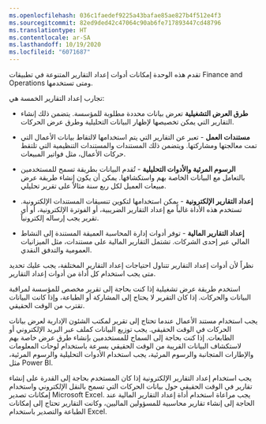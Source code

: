 ```yaml
---
ms.openlocfilehash: 036c1faedef9225a43bafae85ae827b4f512e4f3
ms.sourcegitcommit: 82ed9ded42c47064c90ab6fe717893447cd48796
ms.translationtype: HT
ms.contentlocale: ar-SA
ms.lasthandoff: 10/19/2020
ms.locfileid: "6071687"
---
```

تقدم هذه الوحدة إمكانات أدوات إعداد التقارير المتنوعة في تطبيقات Finance and Operations ومتى تستخدمها. 

تجارب إعداد التقارير الخمسة هي:

-   **طرق العرض التشغيلية** تعرض بيانات محددة مطلوبة للمؤسسة. يتضمن ذلك إنشاء التقارير التي يمكن تخصيصها لإظهار البيانات التحليلية وطرق عرض الحركات.

-   **مستندات العمل** - تعبر عن التقارير التي يتم استخدامها لالتقاط بيانات الأعمال التي تمت معالجتها ومشاركتها. ويتضمن ذلك المستندات والمستندات التنظيمية التي تلتقط حركات الأعمال، مثل فواتير المبيعات.

-   **الرسوم المرئية والأدوات التحليلية** - تُقدم البيانات بطريقة تسمح للمستخدمين بالتعامل مع البيانات الخاصة بهم واستكشافها. يمكن أن يكون إنشاء طريقة عرض مبيعات العميل لكل ربع سنة مثالاً على تقرير تحليلي.

-   **إعداد التقارير الإلكترونية** - يمكن استخدامها لتكوين تنسيقات المستندات الإلكترونية. تستخدم هذه الأداة غالباً مع إعداد التقارير الضريبية، أو الفوترة الإلكترونية، أو أي تقرير يجب إرساله إلكترونياً.

-   **إعداد التقارير المالية** - توفر أدوات إدارة المحاسبة العميقة المستندة إلى النشاط المالي عبر إحدى الشركات. تشتمل التقارير المالية على مستندات، مثل الميزانيات العمومية والتدفق النقدي.

نظراً لأن أدوات إعداد التقارير تتناول احتياجات إعداد التقارير المختلفة، يجب عليك تحديد متى يجب استخدام كل أداة من أدوات إعداد التقارير.

استخدم طريقة عرض تشغيلية إذا كنت بحاجة إلى تقرير مخصص للمؤسسة لمراقبة البيانات والحركات. إذا كان التقرير لا يحتاج إلى المشاركة أو الطباعة، وإذا كانت البيانات تقترب من الوقت الحقيقي. 

يجب استخدام مستند الأعمال عندما تحتاج إلى تقرير لمكتب الشئون الإدارية لعرض بيانات الحركات في الوقت الحقيقي. يجب توزيع البيانات كملف عبر البريد الإلكتروني أو الطابعات. إذا كنت بحاجة إلى السماح للمستخدمين بإنشاء طرق عرض خاصة بهم لاستكشاف البيانات القريبة من الوقت الحقيقي بسرعة باستخدام لوحات المعلومات والإطارات المتجانبة والرسوم المرئية، يجب استخدام الأدوات التحليلية والرسوم المرئية، مثل Power BI. 

يجب استخدام إعداد التقارير الإلكترونية إذا كان المستخدم بحاجة إلى القدرة على إنشاء تقارير في الوقت الحقيقي حول بيانات الحركات التي تسمح بالنقل الإلكتروني واستخدام إمكانات تصدير Microsoft Excel. يجب مراعاة استخدام أداة إعداد التقارير المالية عند الحاجة إلى إنشاء تقارير محاسبية للمسؤولين الماليين، وكانت التقارير تحتاج إلى إمكانات الطباعة والتصدير باستخدام Excel.
